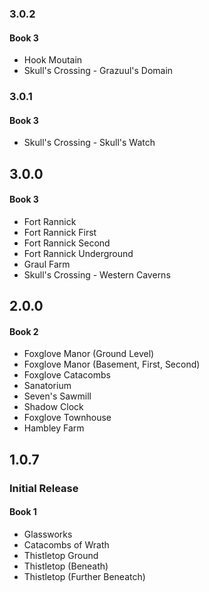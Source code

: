 ### 3.0.2

#### Book 3
- Hook Moutain
- Skull's Crossing - Grazuul's Domain

### 3.0.1

#### Book 3
- Skull's Crossing - Skull's Watch

## 3.0.0

#### Book 3

- Fort Rannick
- Fort Rannick First
- Fort Rannick Second
- Fort Rannick Underground
- Graul Farm
- Skull's Crossing - Western Caverns

## 2.0.0

#### Book 2
- Foxglove Manor (Ground Level)
- Foxglove Manor (Basement, First, Second)
- Foxglove Catacombs
- Sanatorium
- Seven's Sawmill
- Shadow Clock
- Foxglove Townhouse
- Hambley Farm


## 1.0.7

### Initial Release

#### Book 1
- Glassworks
- Catacombs of Wrath
- Thistletop Ground
- Thistletop (Beneath)
- Thistletop (Further Beneatch)

